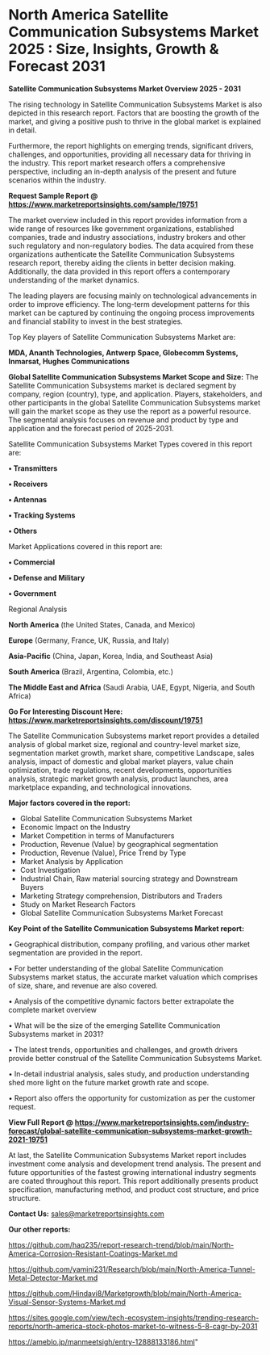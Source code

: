 # North America Satellite Communication Subsystems Market 2025 : Size, Insights, Growth & Forecast 2031

<Strong> Satellite Communication Subsystems Market Overview 2025 - 2031</strong>

The rising technology in Satellite Communication Subsystems Market is also depicted in this research report. Factors that are boosting the growth of the market, and giving a positive push to thrive in the global market is explained in detail.

Furthermore, the report highlights on emerging trends, significant drivers, challenges, and opportunities, providing all necessary data for thriving in the industry. This report market research offers a comprehensive perspective, including an in-depth analysis of the present and future scenarios within the industry.

<strong>Request Sample Report @ <a href=https://www.marketreportsinsights.com/sample/19751>https://www.marketreportsinsights.com/sample/19751</a></strong>

The market overview included in this report provides information from a wide range of resources like government organizations, established companies, trade and industry associations, industry brokers and other such regulatory and non-regulatory bodies. The data acquired from these organizations authenticate the Satellite Communication Subsystems research report, thereby aiding the clients in better decision making. Additionally, the data provided in this report offers a contemporary understanding of the market dynamics.

The leading players are focusing mainly on technological advancements in order to improve efficiency. The long-term development patterns for this market can be captured by continuing the ongoing process improvements and financial stability to invest in the best strategies.

Top Key players of Satellite Communication Subsystems Market are:

<strong>MDA, Ananth Technologies, Antwerp Space, Globecomm Systems, Inmarsat, Hughes Communications</strong>

<strong><b>Global Satellite Communication Subsystems Market Scope and Size:</b></strong>
The Satellite Communication Subsystems market is declared segment by company, region (country), type, and application. Players, stakeholders, and other participants in the global Satellite Communication Subsystems market will gain the market scope as they use the report as a powerful resource. The segmental analysis focuses on revenue and product by type and application and the forecast period of 2025-2031.

Satellite Communication Subsystems Market Types covered in this report are:

<strong>• Transmitters

• Receivers

• Antennas

• Tracking Systems

• Others</strong>

Market Applications covered in this report are:

<strong>• Commercial

• Defense and Military

• Government</strong> 

Regional Analysis

<strong>North America</strong> (the United States, Canada, and Mexico)

<strong>Europe</strong> (Germany, France, UK, Russia, and Italy)

<strong>Asia-Pacific</strong> (China, Japan, Korea, India, and Southeast Asia)

<strong>South America</strong> (Brazil, Argentina, Colombia, etc.)

<strong>The Middle East and Africa</strong> (Saudi Arabia, UAE, Egypt, Nigeria, and South Africa)

<strong>Go For Interesting Discount Here: <a href=https://www.marketreportsinsights.com/discount/19751>https://www.marketreportsinsights.com/discount/19751</a></strong>

The Satellite Communication Subsystems market report provides a detailed analysis of global market size, regional and country-level market size, segmentation market growth, market share, competitive Landscape, sales analysis, impact of domestic and global market players, value chain optimization, trade regulations, recent developments, opportunities analysis, strategic market growth analysis, product launches, area marketplace expanding, and technological innovations.

<strong><b>Major factors covered in the report:</b></strong>
<ul>
  <li>Global Satellite Communication Subsystems Market </li>
  <li>Economic Impact on the Industry</li>
  <li>Market Competition in terms of Manufacturers</li>
  <li>Production, Revenue (Value) by geographical segmentation</li>
  <li>Production, Revenue (Value), Price Trend by Type</li>
  <li>Market Analysis by Application</li>
  <li>Cost Investigation</li>
  <li>Industrial Chain, Raw material sourcing strategy and Downstream Buyers</li>
  <li>Marketing Strategy comprehension, Distributors and Traders</li>
  <li>Study on Market Research Factors</li>
  <li>Global Satellite Communication Subsystems Market Forecast</li>
</ul>

<strong><b>Key Point of the Satellite Communication Subsystems Market report:</b></strong>

• Geographical distribution, company profiling, and various other market segmentation are provided in the report.

• For better understanding of the global Satellite Communication Subsystems market status, the accurate market valuation which comprises of size, share, and revenue are also covered.

• Analysis of the competitive dynamic factors better extrapolate the complete market overview

• What will be the size of the emerging Satellite Communication Subsystems market in 2031?

• The latest trends, opportunities and challenges, and growth drivers provide better construal of the Satellite Communication Subsystems Market.

• In-detail industrial analysis, sales study, and production understanding shed more light on the future market growth rate and scope.

• Report also offers the opportunity for customization as per the customer request.

<strong><b>View Full Report @ <a href=https://www.marketreportsinsights.com/industry-forecast/global-satellite-communication-subsystems-market-growth-2021-19751>https://www.marketreportsinsights.com/industry-forecast/global-satellite-communication-subsystems-market-growth-2021-19751</a></b></strong>


At last, the Satellite Communication Subsystems Market report includes investment come analysis and development trend analysis. The present and future opportunities of the fastest growing international industry segments are coated throughout this report. This report additionally presents product specification, manufacturing method, and product cost structure, and price structure.

<strong>Contact Us:</strong>
sales@marketreportsinsights.com

<strong>Our other reports:</strong>

<a href=https://github.com/haq235/report-research-trend/blob/main/North-America-Corrosion-Resistant-Coatings-Market.md>https://github.com/haq235/report-research-trend/blob/main/North-America-Corrosion-Resistant-Coatings-Market.md</a>

<a href=https://github.com/yamini231/Research/blob/main/North-America-Tunnel-Metal-Detector-Market.md>https://github.com/yamini231/Research/blob/main/North-America-Tunnel-Metal-Detector-Market.md</a>

<a href=https://github.com/Hindavi8/Marketgrowth/blob/main/North-America-Visual-Sensor-Systems-Market.md>https://github.com/Hindavi8/Marketgrowth/blob/main/North-America-Visual-Sensor-Systems-Market.md</a>

<a href=https://sites.google.com/view/tech-ecosystem-insights/trending-research-reports/north-america-stock-photos-market-to-witness-5-8-cagr-by-2031>https://sites.google.com/view/tech-ecosystem-insights/trending-research-reports/north-america-stock-photos-market-to-witness-5-8-cagr-by-2031</a>

<a href=https://ameblo.jp/manmeetsigh/entry-12888133186.html>https://ameblo.jp/manmeetsigh/entry-12888133186.html</a>"
